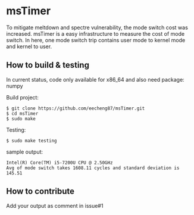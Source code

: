 # msTimer
To mitigate meltdown and spectre vulnerability, the mode switch cost was increased. msTimer is a easy infrastructure to measure the cost of mode switch. In here, one mode switch trip contains user mode to kernel mode and kernel to user.

## How to build & testing
In current status, code only available for x86_64 and also need package: numpy

Build project:
```
$ git clone https://github.com/eecheng87/msTimer.git
$ cd msTimer
$ sudo make
```
Testing:
```
$ sudo make testing
```
sample output:
```
Intel(R) Core(TM) i5-7200U CPU @ 2.50GHz
Avg of mode switch takes 1608.11 cycles and standard deviation is 145.51
```

## How to contribute
Add your output as comment in issue#1